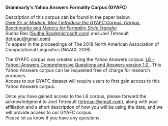 <b>Grammarly's Yahoo Answers Formality Corpus (GYAFC)</b>

Description of this corpus can be found in the paper below: <br/>
<i><a href="https://arxiv.org/abs/1803.06535">Dear Sir or Madam, May I introduce the GYAFC Corpus: Corpus, Benchmarks and Metrics for Formality Style Transfer </a></i><br/>
Sudha Rao (Sudha.Rao@microsoft.com) and Joel Tetreault (tetreaul@gmail.com)</br>
To appear in the proceedings of The 2018 North American Association of Computational Lingusitics (NAACL 2018)

The GYAFC corpus was created using the Yahoo Answers corpus: <a href="https://webscope.sandbox.yahoo.com/catalog.php?datatype=l"> L6 - Yahoo! Answers Comprehensive Questions and Answers version 1.0 </a>. This Yahoo Answers corpus can be requested free of charge for research purposes. <br/>
Access to our GYAFC dataset will require users to first gain access to this Yahoo Answers corpus.

Once you have gained access to the L6 corpus, please forward the acknowledgment to Joel Tetreault (tetreaul@gmail.com), along with your affiliation and a short description of how you will be using the data, and we will provide access to our GYAFC corpus. <br/>
Please let us know if you have any questions.
